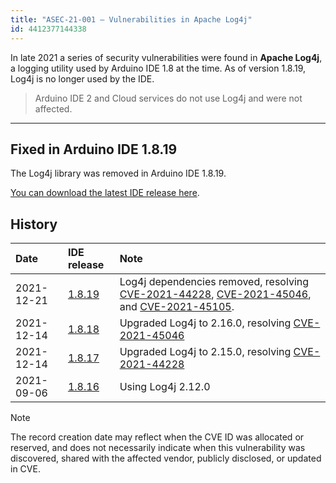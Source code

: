 ```yaml
---
title: "ASEC-21-001 – Vulnerabilities in Apache Log4j"
id: 4412377144338
---
```


In late 2021 a series of security vulnerabilities were found in **Apache Log4j**, a logging utility used by Arduino IDE 1.8 at the time. As of version 1.8.19, Log4j is no longer used by the IDE.

> Arduino IDE 2 and Cloud services do not use Log4j and were not affected.

---

## Fixed in Arduino IDE 1.8.19

The Log4j library was removed in Arduino IDE 1.8.19.

[You can download the latest IDE release here](https://www.arduino.cc/en/software).

## History

| Date        | IDE release                                                                     | Note                                                                                                                                                                                                                                                                                        |
|:------------|:--------------------------------------------------------------------------------|:--------------------------------------------------------------------------------------------------------------------------------------------------------------------------------------------------------------------------------------------------------------------------------------------|
| 2021-12-21  | [1.8.19](https://github.com/arduino/Arduino/releases/tag/1.8.19)                | Log4j dependencies removed, resolving [CVE-2021-44228](https://cve.mitre.org/cgi-bin/cvename.cgi?name=CVE-2021-44228), [CVE-2021-45046](https://cve.mitre.org/cgi-bin/cvename.cgi?name=CVE-2021-45046), and [CVE-2021-45105](https://cve.mitre.org/cgi-bin/cvename.cgi?name=CVE-2021-45105). |
| 2021-12-14  | [1.8.18](https://github.com/arduino/Arduino/releases/tag/1.8.18)                | Upgraded Log4j to 2.16.0, resolving [CVE-2021-45046](https://cve.mitre.org/cgi-bin/cvename.cgi?name=CVE-2021-45046)                                                                                                                                                                         |
| 2021-12-14  | [1.8.17](https://github.com/arduino/Arduino/releases/tag/1.8.17)                | Upgraded Log4j to 2.15.0, resolving [CVE-2021-44228](https://cve.mitre.org/cgi-bin/cvename.cgi?name=CVE-2021-44228)                                                                                                                                                                         |
| 2021-09-06  | [1.8.16](https://github.com/arduino/Arduino/releases/tag/1.8.16)                | Using Log4j 2.12.0                                                                                                                                                                                                                                                                          |

> [!NOTE]
> The record creation date may reflect when the CVE ID was allocated or reserved, and does not necessarily indicate when this vulnerability was discovered, shared with the affected vendor, publicly disclosed, or updated in CVE.
